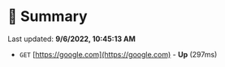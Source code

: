 # 📖 Summary
Last updated: **9/6/2022, 10:45:13 AM**

- `GET` [https://google.com](https://google.com) - **Up** (297ms)
